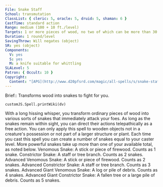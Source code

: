 ```yaml
---
File: Snake Staff
School: transmutation
ClassList: { cleric: 5, oracle: 5, druid: 5, shaman: 6 }
CastTime: standard action
Range: medium (100 + 10 ft./level)
Targets: 1 or more pieces of wood, no two of which can be more than 30 ft. apart
Duration: 1 round/level
SavingThrow: Will negates (object)
SR: yes (object)
Components:
  V: yes
  S: yes
  M: a knife suitable for whittling
SLALevel: 5
Patron: { Occult: 10 }
Copyright:
  Content: "[APG](http://www.d20pfsrd.com/magic/all-spells/s/snake-staff)"
---
```

Brief:: Transforms wood into snakes to fight for you.

```dataviewjs
customJS.Spell.printWiki(dv)
```

With a long hissing whisper, you transform ordinary pieces of wood into various sorts of snakes that immediately attack your foes.   As long as the snakes remain within sight, you can direct their actions telepathically as a free action. You can only apply this spell to wooden objects not in a creature's possession or not part of a larger structure or plant. Each time you cast this spell you can create a number of snakes equal to your caster level. More powerful snakes take up more than one of your available total, as noted below.   Venomous Snake: A stick or piece of firewood. Counts as 1 snake.   Constrictor Snake: A staff or tree branch. Counts as 2 snakes.   Advanced Venomous Snake: A stick or piece of firewood. Counts as 2 snakes.   Advanced Constrictor Snake: A staff or tree branch. Counts as 3 snakes.   Advanced Giant Venomous Snake: A log or pile of debris. Counts as 4 snakes.   Advanced Giant Constrictor Snake: A fallen tree or a large pile of debris. Counts as 5 snakes.
